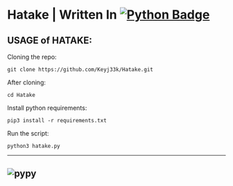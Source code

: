 # Hatake | Written In <a href="https://www.python.org/"><img src="https://img.shields.io/badge/python-3670A0?style=for-the-badge&logo=python&logoColor=ffdd54" alt="Python Badge"/></a>

USAGE of HATAKE:
-------------------------------------------------------------------

Cloning the repo:
```
git clone https://github.com/Keyj33k/Hatake.git
```
After cloning:
```
cd Hatake
```
Install python requirements:
```
pip3 install -r requirements.txt
```
Run the script:
```
python3 hatake.py
```
---
![pypy](https://raw.githubusercontent.com/Keyj33k/profiles/main/profile/pypy.jpeg)
---
